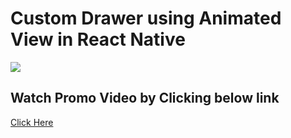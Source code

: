 # Custom Drawer using Animated View in React Native

![](https://firebasestorage.googleapis.com/v0/b/mymasai-school.appspot.com/o/project_files%2FCustom_Drawer_Navigation_Animated_View11.gif?alt=media&token=f9e660d0-c889-4a9a-ae18-2749695b99c7)

## Watch Promo Video by Clicking below link

[Click Here](https://www.youtube.com/shorts/CuyJ-va9pvQ)
